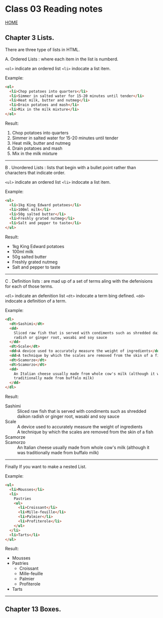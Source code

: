 # Class 03 Reading notes

[HOME](https://sayefdeen.github.io/reading-notes201/)

## Chapter 3 Lists.

There are three type of lists in HTML.

A. Ordered Lists : where each item in the list is numberd.

`<ol>` indicate an ordered list
`<li>` indocate a list item.

Example:

```html
<ol>
  <li>Chop potatoes into quarters</li>
  <li>Simmer in salted water for 15-20 minutes until tender</li>
  <li>Heat milk, butter and nutmeg</li>
  <li>Drain potatoes and mash</li>
  <li>Mix in the milk mixture</li>
</ol>
```

Result:

<ol>
 <li>Chop potatoes into quarters</li>
 <li>Simmer in salted water for 15-20   minutes until tender</li>
 <li>Heat milk, butter and nutmeg</li>  
 <li>Drain potatoes and mash</li>
 <li>Mix in the milk mixture</li>
</ol>

---

B . Unordered Lists : lists that begin with a bullet point rather than characters that indicate order.

`<ul>` indicate an ordered list
`<li>` indocate a list item.

Example:

```html
<ul>
  <li>1kg King Edward potatoes</li>
  <li>100ml milk</li>
  <li>50g salted butter</li>
  <li>Freshly grated nutmeg</li>
  <li>Salt and pepper to taste</li>
</ul>
```

Result:

<ul>
  <li>1kg King Edward potatoes</li>
  <li>100ml milk</li>
  <li>50g salted butter</li>
  <li>Freshly grated nutmeg</li>
  <li>Salt and pepper to taste</li>
</ul>

---

C . Definition lists : are mad up of a set of terms aling with the defenisions for each of those terms.

`<dl>` indicate an defenition list
`<dt>` indocate a term bing defined.
`<dd>` indocate a definition of a term.

Example:

```html
<dl>
  <dt>Sashimi</dt>
  <dd>
    Sliced raw fish that is served with condiments such as shredded daikon
    radish or ginger root, wasabi and soy sauce
  </dd>
  <dt>Scale</dt>
  <dd>A device used to accurately measure the weight of ingredients</dd>
  <dd>A technique by which the scales are removed from the skin of a fish</dd>
  <dt>Scamorze</dt>
  <dt>Scamorzo</dt>
  <dd>
    An Italian cheese usually made from whole cow's milk (although it was
    traditionally made from buffalo milk)
  </dd>
</dl>
```

Result:

<dl>
  <dt>Sashimi</dt>
  <dd>
    Sliced raw fish that is served with condiments such as shredded daikon
    radish or ginger root, wasabi and soy sauce
  </dd>
  <dt>Scale</dt>
  <dd>A device used to accurately measure the weight of ingredients</dd>
  <dd>A technique by which the scales are removed from the skin of a fish</dd>
  <dt>Scamorze</dt>
  <dt>Scamorzo</dt>
  <dd>
    An Italian cheese usually made from whole cow's milk (although it was
    traditionally made from buffalo milk)
  </dd>
</dl>

---

Finally If you want to make a nested List.

Example:

```html
<ul>
  <li>Mousses</li>
  <li>
    Pastries
    <ul>
      <li>Croissant</li>
      <li>Mille-feuille</li>
      <li>Palmier</li>
      <li>Profiterole</li>
    </ul>
  </li>
  <li>Tarts</li>
</ul>
```

Result:

<ul>
 <li>Mousses</li>
 <li>Pastries
  <ul>
 <li>Croissant</li>
 <li>Mille-feuille</li>
 <li>Palmier</li>
 <li>Profiterole</li>
 </ul>
 </li>
 <li>Tarts</li>
</ul>

---

## Chapter 13 Boxes.
